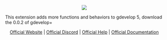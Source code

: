 <p align="center">
    <img src="https://user-images.githubusercontent.com/74020202/151860300-8c1282dc-bd0f-4bdd-8102-4ad0fd503a3d.png"
 </p>

This extension adds more functions and behaviors to gdevelop 5, download the 0.0.2 of gdevelop+
    <p align="center">
     [Official Website](https://bit.ly/gdevelop-plus) | [Official Discord](https://discord.gg/TWWxeE3M7g) | [Official Help](https://sites.google.com/view/gdevelop-plus/help) | [Official Documentation](https://github.com/Crashenterminate/gdevelop-plus/wiki)
 </p>
